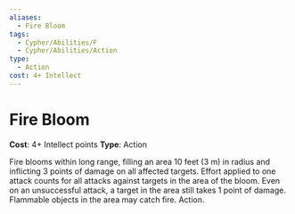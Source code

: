 ```yaml
---
aliases:
  - Fire Bloom
tags:
  - Cypher/Abilities/F
  - Cypher/Abilities/Action
type:
  - Action
cost: 4+ Intellect
---
```


# Fire Bloom

**Cost**: 4+ Intellect points
**Type**: Action

Fire blooms within long range, filling an area 10 feet (3 m) in radius and inflicting 3 points of damage on all affected targets. Effort applied to one attack counts for all attacks against targets in the area of the bloom. Even on an unsuccessful attack, a target in the area still takes 1 point of damage. Flammable objects in the area may catch fire. Action.
